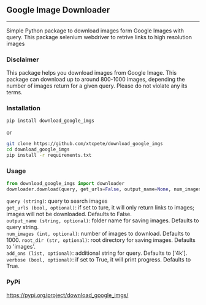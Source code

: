 ## Google Image Downloader
<hr>

Simple Python package to download images form Google Images with query.
This package selenium webdriver to retrive links to high resolution images<br/>

### Disclaimer<br />

This package helps you download images from Google Image.
This package can download up to around 800-1000 images, depending the number of images return for a given query.
Please do not violate any its terms. 

### Installation <br />
```sh
pip install download_google_imgs
```

or 
```bash
git clone https://github.com/xtcpete/download_google_imgs
cd download_google_imgs
pip install -r requirements.txt
```


### Usage <br />
```python
from download_google_imgs import downloader
downloader.download(query, get_urls=False, output_name=None, num_images=10, root_dir='google_images', add_ons=['4k'], verbose=True)
```

`query (string)`: query to search images </br>
`get_urls (bool, optional)`: if set to ture, it will only return links to images; images will not be downloaded. Defaults to False. </br>
`output_name (string, optional)`: folder name for saving images. Defaults to query string. </br>
`num_images (int, optional)`: number of images to download. Defaults to 1000.
`root_dir (str, optional)`: root directory for saving images. Defaults to 'images'. </br>
`add_ons (list, optional)`: additional string for query. Defaults to ['4k']. </br>
`verbose (bool, optional)`: if set to True, it will print progress. Defaults to True. </br>


### PyPi <br />
https://pypi.org/project/download_google_imgs/


</br>


